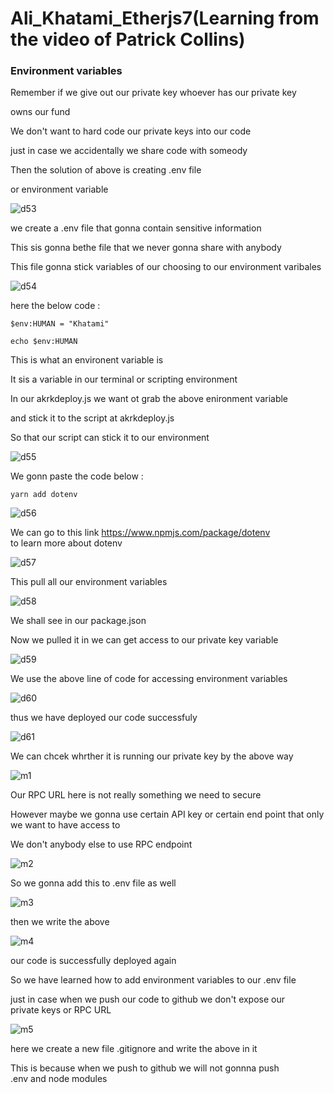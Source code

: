 # Ali_Khatami_Etherjs7(Learning from the video of Patrick Collins)

### Environment variables 

Remember if we give out our private key whoever has our private key <br>

owns our fund <br>

We don't want to hard code our private keys into our code <br>

just in case we accidentally we share code with someody <br>

Then the solution of above is creating .env file <br>

or environment variable <br>


![d53](https://github.com/C191068/Ali_Khatami_EtherJs7/assets/89090776/2d87449b-cfcb-485e-8046-5d10e0b8c6f4)

we create a .env file that gonna contain sensitive information <br>

This sis gonna bethe file that we never gonna share with anybody <br>

This file gonna stick variables of our choosing to our environment varibales <br>

![d54](https://github.com/C191068/Ali_Khatami_EtherJs7/assets/89090776/c9e1765b-1209-4d4d-895d-c993e0ba82e8)

here the below code :

```
$env:HUMAN = "Khatami"
```

```
echo $env:HUMAN
```


This is what an environent variable is <br>

It sis a variable in our terminal or scripting environment <br>

In our akrkdeploy.js we want ot grab the above enironment variable <br>

and stick it to the script at akrkdeploy.js <br>

So that our script can stick it to our environment <br>

![d55](https://github.com/C191068/Ali_Khatami_EtherJs7/assets/89090776/71147c7b-234f-4257-be0d-6f2f398abee3)

We gonn paste the code below :

```
yarn add dotenv
```


![d56](https://github.com/C191068/Ali_Khatami_EtherJs7/assets/89090776/fe5205df-9d1d-443b-95cc-676c97e38c8f)

We can go to this link  https://www.npmjs.com/package/dotenv <br>
to learn more about dotenv <br>



![d57](https://github.com/C191068/Ali_Khatami_EtherJs7/assets/89090776/5c10ef85-2e47-45f1-8b2d-b6b1a4450005)

This pull all our environment variables <br>

![d58](https://github.com/C191068/Ali_Khatami_EtherJs7/assets/89090776/314af8a8-f668-428d-a3cf-d5cf78b78dee)

We shall see in our package.json <br>

Now we pulled it in we can get access to our private key variable <br>

![d59](https://github.com/C191068/Ali_Khatami_EtherJs7/assets/89090776/a49d59ce-051f-4e65-a38c-f019e2207ece)

We use the above line of code for accessing environment variables <br>

![d60](https://github.com/C191068/Ali_Khatami_EtherJs7/assets/89090776/710f4564-06de-4b31-bbd1-3fea62844e7e)

thus we have deployed our code successfuly <br>


![d61](https://github.com/C191068/Ali_Khatami_EtherJs7/assets/89090776/420ae2a4-bb5b-4451-bb11-7b3eb6028711)

We can chcek whrther it is running our private key by the above way <br>

![m1](https://github.com/C191068/Ali_Khatami_EtherJs7/assets/89090776/a65aa485-3ae4-4d49-8a74-ad1d4601eaf3)

Our RPC URL here is not really something we need to secure <br>

However maybe we gonna use certain API key or certain end point that only we want to have access to  <br>

We don't anybody else to use RPC endpoint <br>

![m2](https://github.com/C191068/Ali_Khatami_EtherJs7/assets/89090776/64d76c3c-4f71-401b-a7c4-5f9c0e93a78d)

So we gonna add this to .env file as well <br>

![m3](https://github.com/C191068/Ali_Khatami_EtherJs7/assets/89090776/a1df03dd-420e-4d36-b464-4ca5c12f0b9e)

then we write the above <br>


![m4](https://github.com/C191068/Ali_Khatami_EtherJs7/assets/89090776/82e6d118-3ff1-4c3f-8891-20a4f8a5a9ff)

our code is successfully deployed again <br>


So we have learned how to add environment variables to our .env file <br>

just in case when we push our code to github we don't expose our <br>
private keys or RPC URL <br>


![m5](https://github.com/C191068/Ali_Khatami_EtherJs7/assets/89090776/c817121d-1520-4d60-a2ac-72f872544781)

here we create a new file .gitignore and write the above in it <br>


This is because when we push to github we will not gonnna push <br>
.env and node modules <br>












